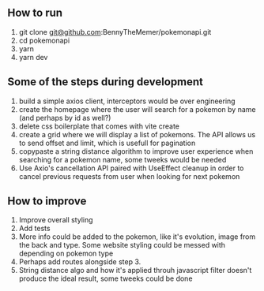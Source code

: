 ## How to run

1. git clone git@github.com:BennyTheMemer/pokemonapi.git
2. cd pokemonapi
3. yarn
4. yarn dev

## Some of the steps during development

1. build a simple axios client, interceptors would be over engineering
2. create the homepage where the user will search for a pokemon by name (and perhaps by id as well?)
3. delete css boilerplate that comes with vite create
4. create a grid where we will display a list of pokemons. The API allows us to send offset and limit, which is usefull for pagination
5. copypaste a string distance algorithm to improve user experience when searching for a pokemon name, some tweeks would be needed
6. Use Axio's cancellation API paired with UseEffect cleanup in order to cancel previous requests from user when looking for next pokemon

## How to improve

1. Improve overall styling
2. Add tests
3. More info could be added to the pokemon, like it's evolution, image from the back and type. Some website styling could be messed with depending on pokemon type
4. Perhaps add routes alongside step 3.
5. String distance algo and how it's applied throuh javascript filter doesn't produce the ideal result, some tweeks could be done
